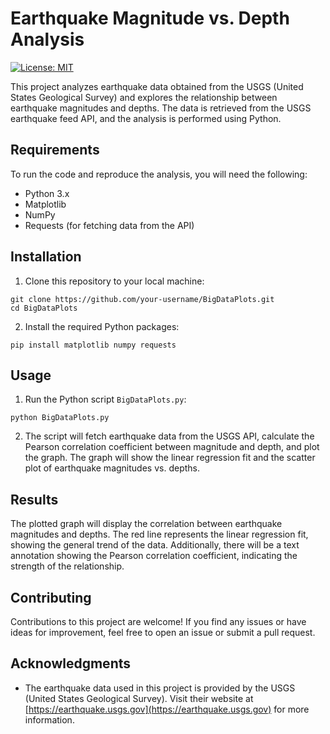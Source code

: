 # Earthquake Magnitude vs. Depth Analysis

[![License: MIT](https://img.shields.io/badge/License-MIT-yellow.svg)](https://opensource.org/licenses/MIT)

This project analyzes earthquake data obtained from the USGS (United States Geological Survey) and explores the relationship between earthquake magnitudes and depths. The data is retrieved from the USGS earthquake feed API, and the analysis is performed using Python.

## Requirements

To run the code and reproduce the analysis, you will need the following:

- Python 3.x
- Matplotlib
- NumPy
- Requests (for fetching data from the API)

## Installation

1. Clone this repository to your local machine:

```
git clone https://github.com/your-username/BigDataPlots.git
cd BigDataPlots
```

2. Install the required Python packages:

```
pip install matplotlib numpy requests
```

## Usage

1. Run the Python script `BigDataPlots.py`:

```
python BigDataPlots.py
```

2. The script will fetch earthquake data from the USGS API, calculate the Pearson correlation coefficient between magnitude and depth, and plot the graph. The graph will show the linear regression fit and the scatter plot of earthquake magnitudes vs. depths.

## Results

The plotted graph will display the correlation between earthquake magnitudes and depths. The red line represents the linear regression fit, showing the general trend of the data. Additionally, there will be a text annotation showing the Pearson correlation coefficient, indicating the strength of the relationship.

## Contributing

Contributions to this project are welcome! If you find any issues or have ideas for improvement, feel free to open an issue or submit a pull request.

## Acknowledgments

- The earthquake data used in this project is provided by the USGS (United States Geological Survey). Visit their website at [https://earthquake.usgs.gov](https://earthquake.usgs.gov) for more information.
